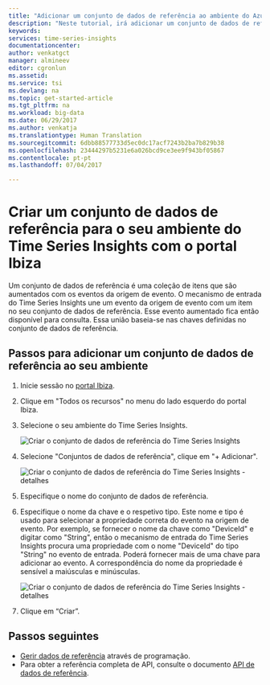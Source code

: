 ```yaml
---
title: "Adicionar um conjunto de dados de referência ao ambiente do Azure Time Series Insights | Microsoft Docs"
description: "Neste tutorial, irá adicionar um conjunto de dados de referência ao seu ambiente do Time Series Insights"
keywords: 
services: time-series-insights
documentationcenter: 
author: venkatgct
manager: almineev
editor: cgronlun
ms.assetid: 
ms.service: tsi
ms.devlang: na
ms.topic: get-started-article
ms.tgt_pltfrm: na
ms.workload: big-data
ms.date: 06/29/2017
ms.author: venkatja
ms.translationtype: Human Translation
ms.sourcegitcommit: 6dbb88577733d5ec0dc17acf7243b2ba7b829b38
ms.openlocfilehash: 23444297b5231e6a026bcd9ce3ee9f943bf05867
ms.contentlocale: pt-pt
ms.lasthandoff: 07/04/2017

---
```


# <a name="create-a-reference-data-set-for-your-time-series-insights-environment-using-the-ibiza-portal"></a>Criar um conjunto de dados de referência para o seu ambiente do Time Series Insights com o portal Ibiza

Um conjunto de dados de referência é uma coleção de itens que são aumentados com os eventos da origem de evento. O mecanismo de entrada do Time Series Insights une um evento da origem de evento com um item no seu conjunto de dados de referência. Esse evento aumentado fica então disponível para consulta. Essa união baseia-se nas chaves definidas no conjunto de dados de referência.

## <a name="steps-to-add-a-reference-data-set-to-your-environment"></a>Passos para adicionar um conjunto de dados de referência ao seu ambiente

1. Inicie sessão no [portal Ibiza](https://portal.azure.com).
2. Clique em "Todos os recursos" no menu do lado esquerdo do portal Ibiza.
3. Selecione o seu ambiente do Time Series Insights.

    ![Criar o conjunto de dados de referência do Time Series Insights](media/add-reference-data-set/getstarted-create-reference-data-set-1.png)

4. Selecione "Conjuntos de dados de referência", clique em "+ Adicionar".

    ![Criar o conjunto de dados de referência do Time Series Insights - detalhes](media/add-reference-data-set/getstarted-create-reference-data-set-2.png)

5. Especifique o nome do conjunto de dados de referência.
6. Especifique o nome da chave e o respetivo tipo. Este nome e tipo é usado para selecionar a propriedade correta do evento na origem de evento. Por exemplo, se fornecer o nome da chave como "DeviceId" e digitar como "String", então o mecanismo de entrada do Time Series Insights procura uma propriedade com o nome "DeviceId" do tipo "String" no evento de entrada. Poderá fornecer mais de uma chave para adicionar ao evento. A correspondência do nome da propriedade é sensível a maiúsculas e minúsculas.

     ![Criar o conjunto de dados de referência do Time Series Insights - detalhes](media/add-reference-data-set/getstarted-create-reference-data-set-3.png)

7. Clique em “Criar”.

## <a name="next-steps"></a>Passos seguintes

* [Gerir dados de referência](time-series-insights-manage-reference-data-csharp.md) através de programação.
* Para obter a referência completa de API, consulte o documento [API de dados de referência](/rest/api/time-series-insights/time-series-insights-reference-reference-data-api).
